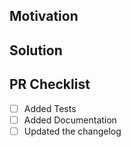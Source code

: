 <!--
Thank you for your Pull Request. Please provide a description above and review
the requirements below.

Bug fixes and new features should include tests.

Contributors guide: <https://github.com/recmo/blob/master/CONTRIBUTING.md>

The contributors guide includes instructions for running rustfmt and building the
documentation.
-->

## Motivation

<!--
Explain the context and why you're making that change. What is the problem
you're trying to solve? In some cases there is not a problem and this can be
thought of as being the motivation for your change.
-->

## Solution

<!--
Summarize the solution and provide any necessary context needed to understand
the code change.
-->

## PR Checklist

- [ ] Added Tests
- [ ] Added Documentation
- [ ] Updated the changelog

<!-- This template is based on https://github.com/tokio-rs/tokio/blob/tokio-1.13.0/.github/PULL_REQUEST_TEMPLATE.md and https://github.com/gakonst/ethers-rs/blob/0.5.3/.github/PULL_REQUEST_TEMPLATE.md -->
